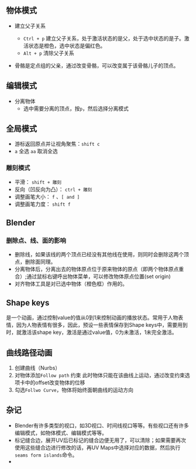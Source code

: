 ## 物体模式
- 建立父子关系
	- `Ctrl + p` 建立父子关系，处于激活状态的是父，处于选中状态的是子。激活状态是橙色，选中状态是偏红色。
	- `Alt + p` 清除父子关系

- 骨骼是定点组的父亲，通过改变骨骼，可以改变属于该骨骼儿子的顶点。

## 编辑模式
- 分离物体
	- 选中需要分离的顶点，按`p`，然后选择分离模式

## 全局模式
- 游标返回原点并让视角聚焦：`shift c`
- `a` 全选 `aa` 取消全选

### 雕刻模式
- 平滑： `shift + 雕刻`
- 反向（凹反向为凸）： `ctrl + 雕刻`
- 调整画笔大小： `f` 、`[ and ]`
- 调整画笔力度： `shift f`


## Blender
### 删除点、线、面的影响
- 删除线，如果该线的两个顶点已经没有其他线在使用，则同时会删除这两个顶点，删除面同理。
-  分离物体后，分离出去的物体原点位于原来物体的原点（即两个物体原点重合）;通过鼠标右键呼出物体菜单，可以修改物体原点位置(set origin)
- 对齐物体工具是对已选中物体（橙色框）作用的。
## Shape keys
是一个动画，通过控制value的值从0到1来控制动画的播放状态。常用于人物表情，因为人物表情有很多，因此，预设一些表情保存到Shape keys中，需要用到时，就激活该shape key，激活是通过value值，0为未激活，1未完全激活。


## 曲线路径动画
1. 创建曲线（Nurbs）
2. 对物体添加`Follow path` 约束
此时物体只能在该曲线上运动，通过改变约束选项卡中的offset改变物体的位移
3. 勾选`Follwo Curve`，物体将始终面朝曲线的运动方向

## 杂记
- Blender有许多类型的视口，如3D视口、时间线视口等等。有些视口还有许多编辑模式，如物体模式、编辑模式等等。
- 标记缝合边，展开UV后已标记的缝合边便无用了，可以清除；如果需要再次使用这些缝合边进行修改的话，再UV Maps中选择对应的数据，然后执行`seams form islands`命令。
- 